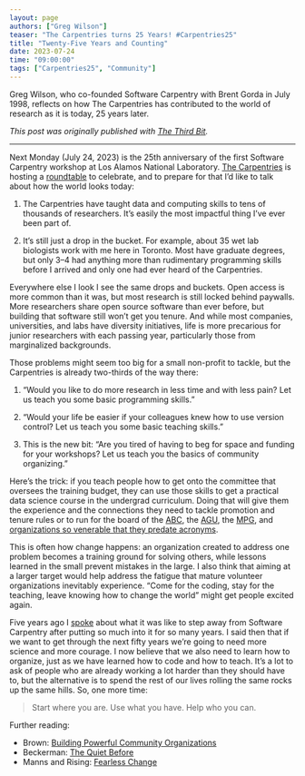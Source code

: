 ```yaml
---
layout: page
authors: ["Greg Wilson"]
teaser: "The Carpentries turns 25 Years! #Carpentries25"
title: "Twenty-Five Years and Counting"
date: 2023-07-24
time: "09:00:00"
tags: ["Carpentries25", "Community"]
---
```


Greg Wilson, who co-founded Software Carpentry with Brent Gorda in July 1998, reflects on how The Carpentries has contributed to the world of research as it is today, 25 years later. 

_This post was originally published with [The Third Bit](https://third-bit.com/2023/07/19/twenty-five-years-and-counting/)._

----------------

Next Monday (July 24, 2023) is the 25th anniversary of the first Software Carpentry workshop at Los Alamos National Laboratory. [The Carpentries](https://carpentries.org/) is hosting a [roundtable](https://third-bit.com/2023/07/05/carpentries-at-25/) to celebrate, and to prepare for that I’d like to talk about how the world looks today:

1. The Carpentries have taught data and computing skills to tens of thousands of researchers. It’s easily the most impactful thing I’ve ever been part of.

2. It’s still just a drop in the bucket. For example, about 35 wet lab biologists work with me here in Toronto. Most have graduate degrees, but only 3–4 had anything more than rudimentary programming skills before I arrived and only one had ever heard of the Carpentries.

Everywhere else I look I see the same drops and buckets. Open access is more common than it was, but most research is still locked behind paywalls. More researchers share open source software than ever before, but building that software still won’t get you tenure. And while most companies, universities, and labs have diversity initiatives, life is more precarious for junior researchers with each passing year, particularly those from marginalized backgrounds.

Those problems might seem too big for a small non-profit to tackle, but the Carpentries is already two-thirds of the way there:

1. “Would you like to do more research in less time and with less pain? Let us teach you some basic programming skills.”

2. “Would your life be easier if your colleagues knew how to use version control? Let us teach you some basic teaching skills.”

3. This is the new bit: “Are you tired of having to beg for space and funding for your workshops? Let us teach you the basics of community organizing.”

Here’s the trick: if you teach people how to get onto the committee that oversees the training budget, they can use those skills to get a practical data science course in the undergrad curriculum. Doing that will give them the experience and the connections they need to tackle promotion and tenure rules or to run for the board of the [ABC](https://www.abc.org.br/), the [AGU](https://www.agu.org/), the [MPG](https://www.mpg.de/de), and [organizations so venerable that they predate acronyms](https://royalsociety.org/).

This is often how change happens: an organization created to address one problem becomes a training ground for solving others, while lessons learned in the small prevent mistakes in the large. I also think that aiming at a larger target would help address the fatigue that mature volunteer organizations inevitably experience. “Come for the coding, stay for the teaching, leave knowing how to change the world” might get people excited again.

Five years ago I [spoke](https://www.youtube.com/watch?v=7xR50ty5DZ0) about what it was like to step away from Software Carpentry after putting so much into it for so many years. I said then that if we want to get through the next fifty years we’re going to need more science and more courage. I now believe that we also need to learn how to organize, just as we have learned how to code and how to teach. It’s a lot to ask of people who are already working a lot harder than they should have to, but the alternative is to spend the rest of our lives rolling the same rocks up the same hills. So, one more time:

> Start where you are. Use what you have. Help who you can. 

Further reading:

* Brown: [Building Powerful Community Organizations](https://isbndb.com/book/9780977151806)
* Beckerman: [The Quiet Before](https://isbndb.com/book/9781524759209)
* Manns and Rising: [Fearless Change](https://isbndb.com/book/9780201741575)
